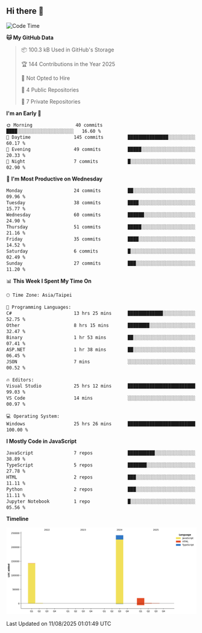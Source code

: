 ## Hi there 👋

<!--
**Latisha19/Latisha19** is a ✨ _special_ ✨ repository because its `README.md` (this file) appears on your GitHub profile.

Here are some ideas to get you started:

- 🔭 I’m currently working on ...
- 🌱 I’m currently learning ...
- 👯 I’m looking to collaborate on ...
- 🤔 I’m looking for help with ...
- 💬 Ask me about ...
- 📫 How to reach me: ...
- 😄 Pronouns: ...
- ⚡ Fun fact: ...
-->

<!--START_SECTION:waka-->
![Code Time](http://img.shields.io/badge/Code%20Time-1%2C767%20hrs%2055%20mins-blue)

**🐱 My GitHub Data** 

> 📦 100.3 kB Used in GitHub's Storage 
 > 
> 🏆 144 Contributions in the Year 2025
 > 
> 🚫 Not Opted to Hire
 > 
> 📜 4 Public Repositories 
 > 
> 🔑 7 Private Repositories 
 > 
**I'm an Early 🐤** 

```text
🌞 Morning                40 commits          ████░░░░░░░░░░░░░░░░░░░░░   16.60 % 
🌆 Daytime                145 commits         ███████████████░░░░░░░░░░   60.17 % 
🌃 Evening                49 commits          █████░░░░░░░░░░░░░░░░░░░░   20.33 % 
🌙 Night                  7 commits           █░░░░░░░░░░░░░░░░░░░░░░░░   02.90 % 
```
📅 **I'm Most Productive on Wednesday** 

```text
Monday                   24 commits          ██░░░░░░░░░░░░░░░░░░░░░░░   09.96 % 
Tuesday                  38 commits          ████░░░░░░░░░░░░░░░░░░░░░   15.77 % 
Wednesday                60 commits          ██████░░░░░░░░░░░░░░░░░░░   24.90 % 
Thursday                 51 commits          █████░░░░░░░░░░░░░░░░░░░░   21.16 % 
Friday                   35 commits          ████░░░░░░░░░░░░░░░░░░░░░   14.52 % 
Saturday                 6 commits           █░░░░░░░░░░░░░░░░░░░░░░░░   02.49 % 
Sunday                   27 commits          ███░░░░░░░░░░░░░░░░░░░░░░   11.20 % 
```


📊 **This Week I Spent My Time On** 

```text
🕑︎ Time Zone: Asia/Taipei

💬 Programming Languages: 
C#                       13 hrs 25 mins      █████████████░░░░░░░░░░░░   52.75 % 
Other                    8 hrs 15 mins       ████████░░░░░░░░░░░░░░░░░   32.47 % 
Binary                   1 hr 53 mins        ██░░░░░░░░░░░░░░░░░░░░░░░   07.41 % 
ASP.NET                  1 hr 38 mins        ██░░░░░░░░░░░░░░░░░░░░░░░   06.45 % 
JSON                     7 mins              ░░░░░░░░░░░░░░░░░░░░░░░░░   00.52 % 

🔥 Editors: 
Visual Studio            25 hrs 12 mins      █████████████████████████   99.03 % 
VS Code                  14 mins             ░░░░░░░░░░░░░░░░░░░░░░░░░   00.97 % 

💻 Operating System: 
Windows                  25 hrs 26 mins      █████████████████████████   100.00 % 
```

**I Mostly Code in JavaScript** 

```text
JavaScript               7 repos             ██████████░░░░░░░░░░░░░░░   38.89 % 
TypeScript               5 repos             ███████░░░░░░░░░░░░░░░░░░   27.78 % 
HTML                     2 repos             ███░░░░░░░░░░░░░░░░░░░░░░   11.11 % 
Python                   2 repos             ███░░░░░░░░░░░░░░░░░░░░░░   11.11 % 
Jupyter Notebook         1 repo              █░░░░░░░░░░░░░░░░░░░░░░░░   05.56 % 
```



**Timeline**

![Lines of Code chart](https://raw.githubusercontent.com/Latisha19/Latisha19/main/assets/bar_graph.png)


 Last Updated on 11/08/2025 01:01:49 UTC
<!--END_SECTION:waka-->
